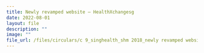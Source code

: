 ```yaml
---
title: Newly revamped website – HealthXchangesg
date: 2022-08-01
layout: file
description: ""
image: ""
file_url: /files/circulars/c 9_singhealth_shm 2018_newly revamped website healthxchangesg.pdf
---
```

